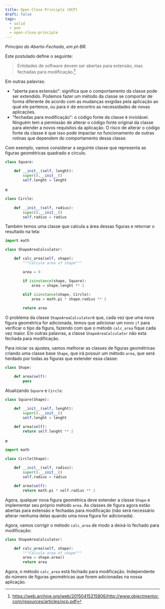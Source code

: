 ```yaml
---
title: Open Close Principle (OCP)
draft: false
tags:
  - solid 
  - poo 
  - open-close-principle
---
```


*Princípio do Aberto-Fechado, em pt-BR.*

Este postulado define o seguinte:

> Entidades de software devem ser abertas para extensão, mas fechadas para modificação.[^ocp]


Em outras palavras:

* "aberta para extensão": significa que o comportamento da classe pode ser extendido. Podemos fazer um método da classe se comportar de forma diferente de acordo com as mudanças exigidas pela aplicação ao qual ele pertence, ou para ir de encontro as necessidades de novas aplicações.
* "fechadas para modificação": o código fonte da classe é inviolável. Ninguém tem a permissão de alterar o código fonte original da classe para atender a novos requisitos da aplicação. O risco de alterar o código fonte da classe é que isso pode impactar no funcionamento de outras rotinas que dependem do comportamento dessa classe.

Com exemplo, vamos considerar a seguinte classe que representa as figuras geométricas quadrado e circulo.

```python
class Square:
	
    def __init__(self, lenght):
	    super().__init__()
	    self.lenght = lenght
```

e

```python
class Circle:
	
	def __init__(self, radius):
	    super().__init__()
	    self.radius = radius
```

Também temos uma classe que calcula a área dessas figuras e retornar o resultado na tela:

```python
import math

class ShapeAreaCalculator:

	def calc_area(self, shape):
	    """Calcule area of shape"""

		area = 0

	    if isinstance(shape, Square):
		    area = shape.lenght ** 2
			
        elif isinstance(shape, Circle):
		    area = math.pi * shape.radius ** 2

        return area
```

O problema da classe `ShapeAreaCalculator`é que, cada vez que uma nova figura geométrica for adicionada, temos que adicionar um novo `if` para verificar o tipo da figura, fazendo com que o método `calc_area` fique cada vez maior. Em outras palavras, a classe `ShapeAreaCalculator` não esta fechada para modificação.

Para iniciar os ajustes, vamos melhorar as classes de figuras geométricas criando uma classe base `Shape`, que irá possuir um método `area`, que será herdado por todas as figuras que extender essa classe:

```python
class Shape:

	def area(self):
	    pass
```

Atualizando `Square` e `Circle`:

```python
class Square(Shape):
	
	def __init__(self, lenght):
	    super().__init__()
	    self.lenght = lenght

	def area(self):
	    return self.lenght ** 2
```

e

```python
import math

class Circle(Shape):
	
	def __init__(self, radius):
	    super().__init__()
	    self.radius = radius

	def area(self):
	    return math.pi * self.radius ** 2
```

Agora, qualquer nova figura geométrica deve extender a classe `Shape` e implementar seu próprio método `area`. As classes de figura agora estão abertas para extensão e fechadas para modificação (não será necessário alterar nenhuma delas quando uma nova figura for adicionada).

Agora, vamos corrigir o método `calc_area` de modo a deixá-lo fechado para modificação:

```python
class ShapeAreaCalculator:

	def calc_area(self, shape):
	    """Calcule area of shape"""
	    area = shape.area()
	    return area
```

Agora, o método `calc_area` está fechado para modificação. Independente do número de figuras geométricas que forem adicionadas na nossa aplicação.

[^ocp]: https://web.archive.org/web/20150415215806/http://www.objectmentor.com/resources/articles/ocp.pdf
